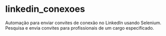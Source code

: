 # linkedin_conexoes
Automação para enviar convites de conexão no LinkedIn usando Selenium. Pesquisa e envia convites para profissionais de um cargo especificado.
